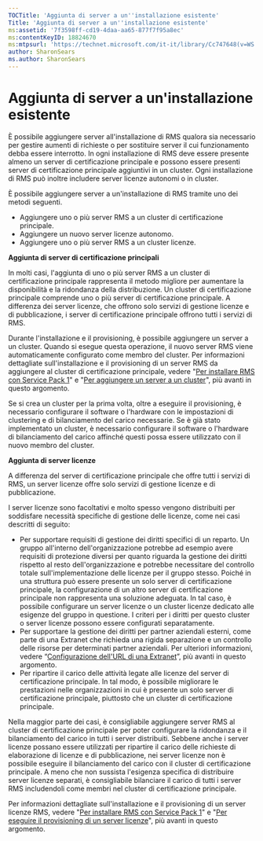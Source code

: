 ```yaml
---
TOCTitle: 'Aggiunta di server a un''installazione esistente'
Title: 'Aggiunta di server a un''installazione esistente'
ms:assetid: '7f3598ff-cd19-4daa-aa65-877f7f95a8ec'
ms:contentKeyID: 18824670
ms:mtpsurl: 'https://technet.microsoft.com/it-it/library/Cc747648(v=WS.10)'
author: SharonSears
ms.author: SharonSears
---
```


Aggiunta di server a un'installazione esistente
===============================================

È possibile aggiungere server all'installazione di RMS qualora sia necessario per gestire aumenti di richieste o per sostituire server il cui funzionamento debba essere interrotto. In ogni installazione di RMS deve essere presente almeno un server di certificazione principale e possono essere presenti server di certificazione principale aggiuntivi in un cluster. Ogni installazione di RMS può inoltre includere server licenze autonomi o in cluster.

È possibile aggiungere server a un'installazione di RMS tramite uno dei metodi seguenti.

-   Aggiungere uno o più server RMS a un cluster di certificazione principale.
-   Aggiungere un nuovo server licenze autonomo.
-   Aggiungere uno o più server RMS a un cluster licenze.

**Aggiunta di server di certificazione principali**

In molti casi, l'aggiunta di uno o più server RMS a un cluster di certificazione principale rappresenta il metodo migliore per aumentare la disponibilità e la ridondanza della distribuzione. Un cluster di certificazione principale comprende uno o più server di certificazione principale. A differenza dei server licenze, che offrono solo servizi di gestione licenze e di pubblicazione, i server di certificazione principale offrono tutti i servizi di RMS.

Durante l'installazione e il provisioning, è possibile aggiungere un server a un cluster. Quando si esegue questa operazione, il nuovo server RMS viene automaticamente configurato come membro del cluster. Per informazioni dettagliate sull'installazione e il provisioning di un server RMS da aggiungere al cluster di certificazione principale, vedere "[Per installare RMS con Service Pack 1](https://technet.microsoft.com/dab20175-a690-43f8-b943-768d289daa0d)" e "[Per aggiungere un server a un cluster](https://technet.microsoft.com/db635238-5528-4bec-9cc6-8244e2b3d733)", più avanti in questo argomento.

Se si crea un cluster per la prima volta, oltre a eseguire il provisioning, è necessario configurare il software o l'hardware con le impostazioni di clustering e di bilanciamento del carico necessarie. Se è già stato implementato un cluster, è necessario configurare il software o l'hardware di bilanciamento del carico affinché questi possa essere utilizzato con il nuovo membro del cluster.

**Aggiunta di server licenze**

A differenza del server di certificazione principale che offre tutti i servizi di RMS, un server licenze offre solo servizi di gestione licenze e di pubblicazione.

I server licenze sono facoltativi e molto spesso vengono distribuiti per soddisfare necessità specifiche di gestione delle licenze, come nei casi descritti di seguito:

-   Per supportare requisiti di gestione dei diritti specifici di un reparto. Un gruppo all'interno dell'organizzazione potrebbe ad esempio avere requisiti di protezione diversi per quanto riguarda la gestione dei diritti rispetto al resto dell'organizzazione e potrebbe necessitare del controllo totale sull'implementazione delle licenze per il gruppo stesso. Poiché in una struttura può essere presente un solo server di certificazione principale, la configurazione di un altro server di certificazione principale non rappresenta una soluzione adeguata. In tal caso, è possibile configurare un server licenze o un cluster licenze dedicato alle esigenze del gruppo in questione. I criteri per i diritti per questo cluster o server licenze possono essere configurati separatamente.
-   Per supportare la gestione dei diritti per partner aziendali esterni, come parte di una Extranet che richieda una rigida separazione e un controllo delle risorse per determinati partner aziendali. Per ulteriori informazioni, vedere “[Configurazione dell'URL di una Extranet](https://technet.microsoft.com/88fec9ff-c96c-4d20-8856-0485e7507572)”, più avanti in questo argomento.
-   Per ripartire il carico delle attività legate alle licenze del server di certificazione principale. In tal modo, è possibile migliorare le prestazioni nelle organizzazioni in cui è presente un solo server di certificazione principale, piuttosto che un cluster di certificazione principale.

Nella maggior parte dei casi, è consigliabile aggiungere server RMS al cluster di certificazione principale per poter configurare la ridondanza e il bilanciamento del carico in tutti i server distribuiti. Sebbene anche i server licenze possano essere utilizzati per ripartire il carico delle richieste di elaborazione di licenze e di pubblicazione, nei server licenze non è possibile eseguire il bilanciamento del carico con il cluster di certificazione principale. A meno che non sussista l'esigenza specifica di distribuire server licenze separati, è consigliabile bilanciare il carico di tutti i server RMS includendoli come membri nel cluster di certificazione principale.

Per informazioni dettagliate sull'installazione e il provisioning di un server licenze RMS, vedere "[Per installare RMS con Service Pack 1](https://technet.microsoft.com/dab20175-a690-43f8-b943-768d289daa0d)" e "[Per eseguire il provisioning di un server licenze](https://technet.microsoft.com/4d67b898-0ba9-4eef-ab7d-ee0ca55a688e)", più avanti in questo argomento.
